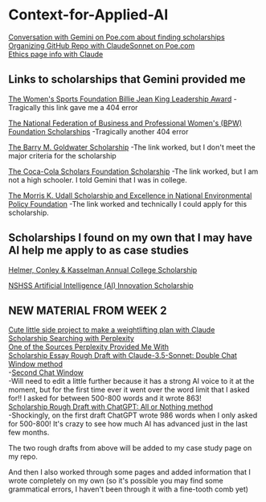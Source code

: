 # Context-for-Applied-AI

[Conversation with Gemini on Poe.com about finding scholarships](https://poe.com/s/gfcZ5fYWl6bSu4rMcgUQ)  
[Organizing GitHub Repo with ClaudeSonnet on Poe.com](https://poe.com/s/nXkmCiQ94qICxHHiOQhS)  
[Ethics page info with Claude](https://poe.com/s/yTkKSlK6nr4xvVRn2uqI)  

Links to scholarships that Gemini provided me
---
[The Women's Sports Foundation Billie Jean King Leadership Award](https://www.womenssportsfoundation.org/leadership-awards/)
-Tragically this link gave me a 404 error

[The National Federation of Business and Professional Women's (BPW) Foundation Scholarships](https://www.bpwfoundation.org/scholarships/)
-Tragically another 404 error

[The Barry M. Goldwater Scholarship](https://www.bpwfoundation.org/scholarships/)
-The link worked, but I don't meet the major criteria for the scholarship

[The Coca-Cola Scholars Foundation Scholarship](https://www.coca-colascholarsfoundation.org/)
-The link worked, but I am not a high schooler. I told Gemini that I was in college.

[The Morris K. Udall Scholarship and Excellence in National Environmental Policy Foundation](https://www.udall.gov/)
-The link worked and technically I could apply for this scholarship. 

Scholarships I found on my own that I may have AI help me apply to as case studies
---
[Helmer, Conley & Kasselman Annual College Scholarship](https://www.helmerlegal.com/college-scholarship/)

[NSHSS Artificial Intelligence (AI) Innovation Scholarship](https://www.nshss.org/scholarships/s/nshss-artificial-intelligence-ai-innovation-scholarship/)

## NEW MATERIAL FROM WEEK 2
[Cute little side project to make a weightlifting plan with Claude](https://poe.com/s/XRk4XkoFXFukbnJmmK6h)  
[Scholarship Searching with Perplexity](https://www.perplexity.ai/search/scholarships-for-undergrad-stu-2D_4ABGgRWG1giUGVfP82A#1)  
[One of the Sources Perplexity Provided Me With](https://thescholarshipsystem.com/blog-for-students-families/the-ultimate-list-of-political-science-scholarships/)  
[Scholarship Essay Rough Draft with Claude-3.5-Sonnet: Double Chat Window method](https://poe.com/s/AJDocViUnnh70iQeILxD)  
  -[Second Chat Window](https://poe.com/s/IbuQfjLMRZEBd6digDAk)  
  -Will need to edit a little further because it has a strong AI voice to it at the moment, but for the first time ever it went over the word limit that I asked for!! I asked for between 500-800 words and it wrote 863!  
[Scholarship Rough Draft with ChatGPT: All or Nothing method](https://chatgpt.com/share/9dd5e29c-2b92-4726-b47d-ee8674299e5b)  
  -Shockingly, on the first draft ChatGPT wrote 986 words when I only asked for 500-800! It's crazy to see how much AI has advanced just in the last few months.  

The two rough drafts from above will be added to my case study page on my repo. 

And then I also worked through some pages and added information that I wrote completely on my own (so it's possible you may find some grammatical errors, I haven't been through it with a fine-tooth comb yet)

